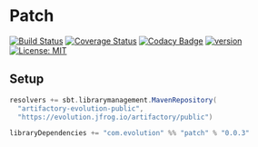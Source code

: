 # Patch
[![Build Status](https://github.com/evolution-gaming/patch/workflows/CI/badge.svg)](https://github.com/evolution-gaming/patch/actions?query=workflow%3ACI)
[![Coverage Status](https://coveralls.io/repos/evolution-gaming/patch/badge.svg)](https://coveralls.io/r/evolution-gaming/patch)
[![Codacy Badge](https://app.codacy.com/project/badge/Grade/f9d2e05d108c4c259680b4b5f7753001)](https://www.codacy.com/gh/evolution-gaming/patch/dashboard?utm_source=github.com&amp;utm_medium=referral&amp;utm_content=evolution-gaming/patch&amp;utm_campaign=Badge_Grade)
[![version](https://img.shields.io/badge/version-click-blue)](https://evolution.jfrog.io/artifactory/api/search/latestVersion?g=com.evolution&a=patch_2.13&repos=maven-local-releases)
[![License: MIT](https://img.shields.io/badge/License-MIT-yellowgreen.svg)](https://opensource.org/licenses/MIT)

## Setup

```scala
resolvers += sbt.librarymanagement.MavenRepository(
  "artifactory-evolution-public",
  "https://evolution.jfrog.io/artifactory/public")

libraryDependencies += "com.evolution" %% "patch" % "0.0.3"
```